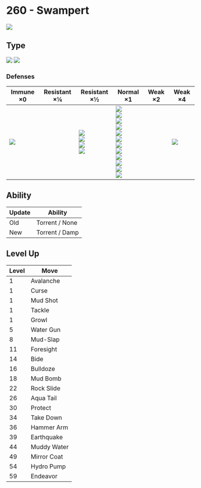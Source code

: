# 260 - Swampert
![][260]

## Type

![][water]  ![][ground]

### Defenses

Immune ×0         | Resistant ×¼ | Resistant ×½                                               | Normal ×1                                                                                                                                                                               | Weak ×2 | Weak ×4        | 
---               | ---          | ---                                                        | ---                                                                                                                                                                                     | ---     | ---            | 
![][electric]<br> |              | ![][poison]<br> ![][rock]<br> ![][steel]<br> ![][fire]<br> | ![][normal]<br> ![][fighting]<br> ![][flying]<br> ![][ground]<br> ![][bug]<br> ![][ghost]<br> ![][water]<br> ![][psychic]<br> ![][ice]<br> ![][dragon]<br> ![][dark]<br> ![][fairy]<br> |         | ![][grass]<br> | 

## Ability

Update | Ability        | 
---    | ---            | 
Old    | Torrent / None | 
New    | Torrent / Damp | 

## Level Up

Level | Move        | 
---   | ---         | 
1     | Avalanche   | 
1     | Curse       | 
1     | Mud Shot    | 
1     | Tackle      | 
1     | Growl       | 
5     | Water Gun   | 
8     | Mud-Slap    | 
11    | Foresight   | 
14    | Bide        | 
16    | Bulldoze    | 
18    | Mud Bomb    | 
22    | Rock Slide  | 
26    | Aqua Tail   | 
30    | Protect     | 
34    | Take Down   | 
36    | Hammer Arm  | 
39    | Earthquake  | 
44    | Muddy Water | 
49    | Mirror Coat | 
54    | Hydro Pump  | 
59    | Endeavor    | 

[260]: ../img/pokemon/260.png
[normal]: ../img/types/normal.png
[fire]: ../img/types/fire.png
[fighting]: ../img/types/fighting.png
[water]: ../img/types/water.png
[flying]: ../img/types/flying.png
[grass]: ../img/types/grass.png
[poison]: ../img/types/poison.png
[electric]: ../img/types/electric.png
[ground]: ../img/types/ground.png
[psychic]: ../img/types/psychic.png
[rock]: ../img/types/rock.png
[ice]: ../img/types/ice.png
[bug]: ../img/types/bug.png
[dragon]: ../img/types/dragon.png
[ghost]: ../img/types/ghost.png
[dark]: ../img/types/dark.png
[steel]: ../img/types/steel.png
[fairy]: ../img/types/fairy.png
